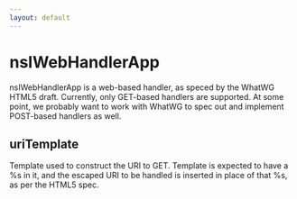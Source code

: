 ```yaml
---
layout: default
---
```


# nsIWebHandlerApp #

nsIWebHandlerApp is a web-based handler, as speced by the WhatWG HTML5
draft.  Currently, only GET-based handlers are supported.  At some point, 
we probably want to work with WhatWG to spec out and implement POST-based
handlers as well.


## uriTemplate ##

Template used to construct the URI to GET.  Template is expected to have
a %s in it, and the escaped URI to be handled is inserted in place of 
that %s, as per the HTML5 spec.

